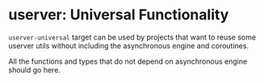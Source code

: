 # userver: Universal Functionality

`userver-universal` target can be used by projects that want to reuse some
userver utils without including the asynchronous engine and coroutines.

All the functions and types that do not depend on asynchronous engine
should go here.
